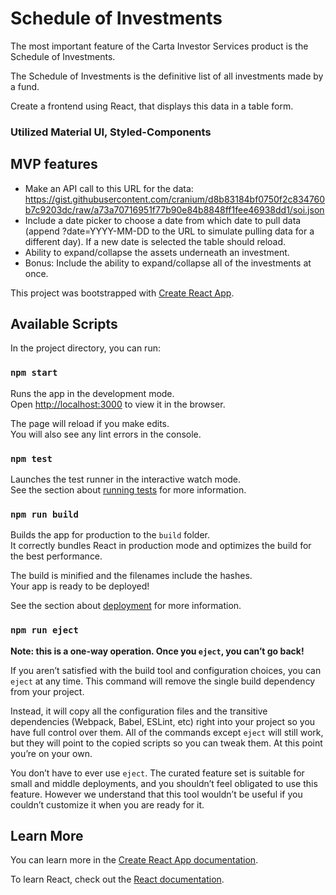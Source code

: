 # Schedule of Investments

The most important feature of the Carta Investor Services product is the Schedule of Investments.

The Schedule of Investments is the definitive list of all investments made by a fund.

Create a frontend using React, that displays this data in a table form.

### Utilized Material UI, Styled-Components

## MVP features

* Make an API call to this URL for the data: https://gist.githubusercontent.com/cranium/d8b83184bf0750f2c834760b7c9203dc/raw/a73a70716951f77b90e84b8848ff1fee46938dd1/soi.json
* Include a date picker to choose a date from which date to pull data (append ?date=YYYY-MM-DD to the URL to simulate pulling data for a different day). If a new date is selected the table should reload.
* Ability to expand/collapse the assets underneath an investment.
* Bonus: Include the ability to expand/collapse all of the investments at once.



This project was bootstrapped with [Create React App](https://github.com/facebook/create-react-app).

## Available Scripts

In the project directory, you can run:

### `npm start`

Runs the app in the development mode.<br>
Open [http://localhost:3000](http://localhost:3000) to view it in the browser.

The page will reload if you make edits.<br>
You will also see any lint errors in the console.

### `npm test`

Launches the test runner in the interactive watch mode.<br>
See the section about [running tests](https://facebook.github.io/create-react-app/docs/running-tests) for more information.

### `npm run build`

Builds the app for production to the `build` folder.<br>
It correctly bundles React in production mode and optimizes the build for the best performance.

The build is minified and the filenames include the hashes.<br>
Your app is ready to be deployed!

See the section about [deployment](https://facebook.github.io/create-react-app/docs/deployment) for more information.

### `npm run eject`

**Note: this is a one-way operation. Once you `eject`, you can’t go back!**

If you aren’t satisfied with the build tool and configuration choices, you can `eject` at any time. This command will remove the single build dependency from your project.

Instead, it will copy all the configuration files and the transitive dependencies (Webpack, Babel, ESLint, etc) right into your project so you have full control over them. All of the commands except `eject` will still work, but they will point to the copied scripts so you can tweak them. At this point you’re on your own.

You don’t have to ever use `eject`. The curated feature set is suitable for small and middle deployments, and you shouldn’t feel obligated to use this feature. However we understand that this tool wouldn’t be useful if you couldn’t customize it when you are ready for it.

## Learn More

You can learn more in the [Create React App documentation](https://facebook.github.io/create-react-app/docs/getting-started).

To learn React, check out the [React documentation](https://reactjs.org/).
